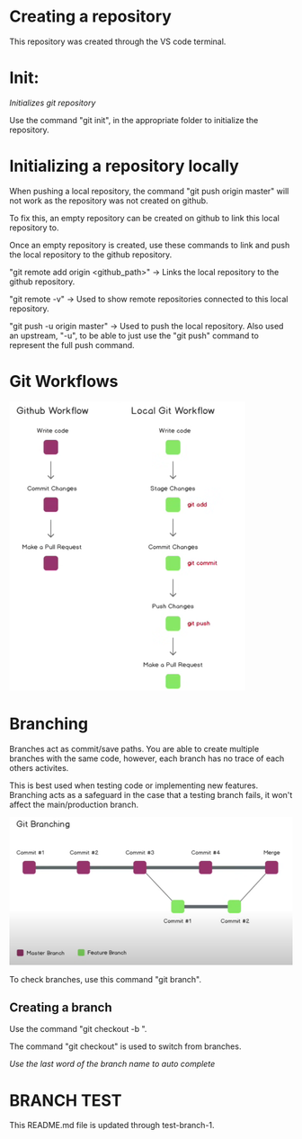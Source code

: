 # Creating a repository

This repository was created through the VS code terminal.

# Init:

*Initializes git repository*

Use the command "git init", in the appropriate folder to initialize the repository.

# Initializing a repository locally

When pushing a local repository, the command "git push origin master" will not work as the repository was not created on github.

To fix this, an empty repository can be created on github to link this local repository to.

Once an empty repository is created, use these commands to link and push the local repository to the github repository.

"git remote add origin <github_path>" -> Links the local repository to the github repository.

"git remote -v" -> Used to show remote repositories connected to this local repository. 

"git push -u origin master" -> Used to push the local repository. Also used an upstream, "-u", to be able to just use the "git push" command to represent the full push command.

# Git Workflows

![alt text](image-1.png)

# Branching

Branches act as commit/save paths. You are able to create multiple branches with the same code, however, each branch has no trace of each others activites.

This is best used when testing code or implementing new features. Branching acts as a safeguard in the case that a testing branch fails, it won't affect the main/production branch.

![alt text](image.png)

To check branches, use this command "git branch".

## Creating a branch

Use the command "git checkout -b <branchname>".

The command "git checkout" is used to switch from branches.

*Use the last word of the branch name to auto complete*

# BRANCH TEST

This README.md file is updated through test-branch-1.

